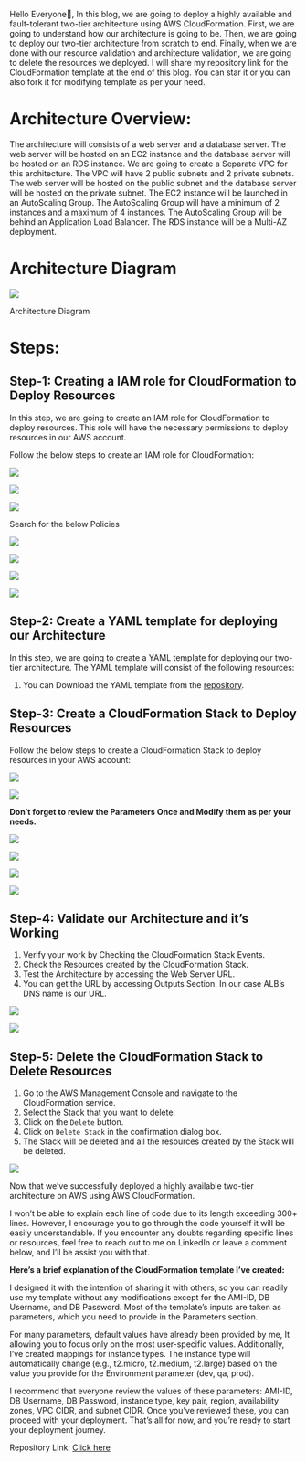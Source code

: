 
Hello Everyone👋, In this blog, we are going to deploy a highly available and fault-tolerant two-tier architecture using AWS CloudFormation. First, we are going to understand how our architecture is going to be. Then, we are going to deploy our two-tier architecture from scratch to end. Finally, when we are done with our resource validation and architecture validation, we are going to delete the resources we deployed. I will share my repository link for the CloudFormation template at the end of this blog. You can star it or you can also fork it for modifying template as per your need.

# Architecture Overview:

The architecture will consists of a web server and a database server. The web server will be hosted on an EC2 instance and the database server will be hosted on an RDS instance. We are going to create a Separate VPC for this architecture. The VPC will have 2 public subnets and 2 private subnets. The web server will be hosted on the public subnet and the database server will be hosted on the private subnet. The EC2 instance will be launched in an AutoScaling Group. The AutoScaling Group will have a minimum of 2 instances and a maximum of 4 instances. The AutoScaling Group will be behind an Application Load Balancer. The RDS instance will be a Multi-AZ deployment.

# Architecture Diagram

![](https://miro.medium.com/v2/resize:fit:1400/1*9xgCyMeT_4wJHJHof6JxWg.png)

Architecture Diagram

# Steps:

## Step-1: Creating a IAM role for CloudFormation to Deploy Resources

In this step, we are going to create an IAM role for CloudFormation to deploy resources. This role will have the necessary permissions to deploy resources in our AWS account.

Follow the below steps to create an IAM role for CloudFormation:

![](https://miro.medium.com/v2/resize:fit:1400/0*4qCsy859LYWMx2LL)

![](https://miro.medium.com/v2/resize:fit:1400/0*BFMfX9obBnOPXXdq)

![](https://miro.medium.com/v2/resize:fit:1400/0*IAwkIqnEj3Q3h4qJ)

Search for the below Policies

![](https://miro.medium.com/v2/resize:fit:656/0*ZMD44KBDH0BaxuJD)

![](https://miro.medium.com/v2/resize:fit:1400/0*iXqgWgJN1dpUWsqQ)

![](https://miro.medium.com/v2/resize:fit:1400/0*usygDBciZiSsCDCV)

![](https://miro.medium.com/v2/resize:fit:1400/1*1CmwiENOu5ju7kQK2fwMtg.png)

## Step-2: Create a YAML template for deploying our Architecture

In this step, we are going to create a YAML template for deploying our two-tier architecture. The YAML template will consist of the following resources:

1. You can Download the YAML template from the [repository](https://github.com/mathesh-me/two-tier-architecture-aws-cf).

## Step-3: Create a CloudFormation Stack to Deploy Resources

Follow the below steps to create a CloudFormation Stack to deploy resources in your AWS account:

![](https://miro.medium.com/v2/resize:fit:1400/0*lM36XfzA6zjmP1aw)

![](https://miro.medium.com/v2/resize:fit:1400/0*MrqEFKulYM53Eto7)

**Don’t forget to review the Parameters Once and Modify them as per your needs.**

![](https://miro.medium.com/v2/resize:fit:1400/0*JKiV3w2o0-y9Fw5M)

![](https://miro.medium.com/v2/resize:fit:1400/0*U6SFO8AgfcPc7Va3)

![](https://miro.medium.com/v2/resize:fit:1400/0*809umqIq7Z2cgErB)

![](https://miro.medium.com/v2/resize:fit:1400/1*2ss691k5sVAn6A8A6Z38dg.png)

## Step-4: Validate our Architecture and it’s Working

1. Verify your work by Checking the CloudFormation Stack Events.
2. Check the Resources created by the CloudFormation Stack.
3. Test the Architecture by accessing the Web Server URL.
4. You can get the URL by accessing Outputs Section. In our case ALB’s DNS name is our URL.

![](https://miro.medium.com/v2/resize:fit:1400/0*EYPOyKtbOJvPUNA0)

![](https://miro.medium.com/v2/resize:fit:1400/1*gpvJZ_nr-JzfyTwcfx_BEg.png)

## Step-5: Delete the CloudFormation Stack to Delete Resources

1. Go to the AWS Management Console and navigate to the CloudFormation service.
2. Select the Stack that you want to delete.
3. Click on the `Delete` button.
4. Click on `Delete Stack` in the confirmation dialog box.
5. The Stack will be deleted and all the resources created by the Stack will be deleted.

![](https://miro.medium.com/v2/resize:fit:1400/0*VjMtUGTY21BKr5QD)

Now that we’ve successfully deployed a highly available two-tier architecture on AWS using AWS CloudFormation.

I won’t be able to explain each line of code due to its length exceeding 300+ lines. However, I encourage you to go through the code yourself it will be easily understandable. If you encounter any doubts regarding specific lines or resources, feel free to reach out to me on LinkedIn or leave a comment below, and I’ll be assist you with that.

**Here’s a brief explanation of the CloudFormation template I’ve created:**

I designed it with the intention of sharing it with others, so you can readily use my template without any modifications except for the AMI-ID, DB Username, and DB Password. Most of the template’s inputs are taken as parameters, which you need to provide in the Parameters section.

For many parameters, default values have already been provided by me, It allowing you to focus only on the most user-specific values. Additionally, I’ve created mappings for instance types. The instance type will automatically change (e.g., t2.micro, t2.medium, t2.large) based on the value you provide for the Environment parameter (dev, qa, prod).

I recommend that everyone review the values of these parameters: AMI-ID, DB Username, DB Password, instance type, key pair, region, availability zones, VPC CIDR, and subnet CIDR. Once you’ve reviewed these, you can proceed with your deployment. That’s all for now, and you’re ready to start your deployment journey.

Repository Link: [Click here](https://github.com/mathesh-me/two-tier-architecture-aws-cf)
